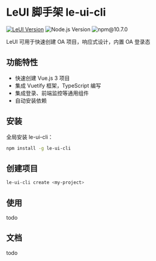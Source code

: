 # LeUI 脚手架 le-ui-cli

[![LeUI Version](https://img.shields.io/badge/LeUI-v0.0.1-blue.svg?style=flat-square)](https://ledocs.oa.fenqile.com/desktop/folder/FOLDER58c4b571d72af55265094ecf5755ecc4)
![Node.js Version](https://img.shields.io/badge/node-v18.20.3-brightgreen.svg?style=flat-square)
![npm@10.7.0](https://img.shields.io/badge/npm-v10.7.0-red)

LeUI 可用于快速创建 OA 项目，响应式设计，内置 OA 登录态

## 功能特性

- 快速创建 Vue.js 3 项目
- 集成 Vuetify 框架，TypeScript 编写
- 集成登录、前端监控等通用组件
- 自动安装依赖

## 安装

全局安装 le-ui-cli：

```sh
npm install -g le-ui-cli 
```

## 创建项目

```sh
le-ui-cli create <my-project>
```

## 使用
todo

## 文档
todo
